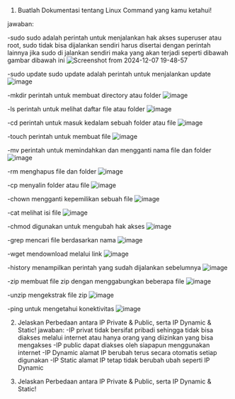 1. Buatlah Dokumentasi tentang Linux Command yang kamu ketahui!

jawaban: 

-sudo
sudo adalah perintah untuk menjalankan hak akses superuser atau root, sudo tidak bisa dijalankan sendiri harus disertai dengan perintah lainnya jika sudo di jalankan sendiri maka yang akan terjadi seperti dibawah gambar dibawah ini
![Screenshot from 2024-12-07 19-48-57](https://github.com/user-attachments/assets/4f01ea77-16fc-4e5f-8b6d-41758c069544)

-sudo update
sudo update adalah perintah untuk menjalankan update
![image](https://github.com/user-attachments/assets/58fed8d2-f18a-473e-a8cd-8a05a3139f71)

-mkdir
perintah untuk membuat directory atau folder
![image](https://github.com/user-attachments/assets/292cf4de-324a-4ed6-81e3-0dfef0eadc5b)

-ls
perintah untuk melihat daftar file atau folder
![image](https://github.com/user-attachments/assets/9917bda5-5ffb-449c-ae88-635fd949c3c7)

-cd
perintah untuk masuk kedalam sebuah folder atau file
![image](https://github.com/user-attachments/assets/be9acca7-1f8d-4591-84ff-7c829961f991)

-touch
perintah untuk membuat file
![image](https://github.com/user-attachments/assets/3924ee74-bbb8-4b1f-909c-3a77e1d6aff2)

-mv
perintah untuk memindahkan dan mengganti nama file dan folder
![image](https://github.com/user-attachments/assets/58837bda-0408-462c-a298-c1931c9b9115)

-rm
menghapus file dan folder
![image](https://github.com/user-attachments/assets/3ff220ac-e772-4c4a-88a8-a9eb813f9919)

-cp
menyalin folder atau file
![image](https://github.com/user-attachments/assets/030c4652-e4f4-4131-9e2a-2bd08ee41b00)

-chown
mengganti kepemilikan sebuah file
![image](https://github.com/user-attachments/assets/b7a53391-9eef-4b5f-93fd-a1d22e20fc7b)

-cat
melihat isi file
![image](https://github.com/user-attachments/assets/9a03ef7f-38ad-4688-9389-79f8da00bd4f)

-chmod
digunakan untuk mengubah hak akses
![image](https://github.com/user-attachments/assets/a71c3a52-2618-491c-972c-d17c014e4103)

-grep
mencari file berdasarkan nama
![image](https://github.com/user-attachments/assets/e3cf10c9-9106-4dec-8f00-9aab946d07a4)

-wget
mendownload melalui link
![image](https://github.com/user-attachments/assets/f701d018-24cb-40fc-84db-8d72fdc4c540)

-history
menampilkan perintah yang sudah dijalankan sebelumnya
![image](https://github.com/user-attachments/assets/2a8d397d-6c82-4ac8-8f56-5361d68c8b09)

-zip
membuat file zip dengan menggabungkan beberapa file
![image](https://github.com/user-attachments/assets/230876f9-3802-45cb-a222-c25a0347b0e6)

-unzip
mengekstrak file zip
![image](https://github.com/user-attachments/assets/ccfc9ce8-571c-4668-b33c-bb8b8d1c588f)

-ping
untuk mengetahui konektivitas
![image](https://github.com/user-attachments/assets/aac2f013-1015-4204-af45-c45ffae873cc)

2. Jelaskan Perbedaan antara IP Private & Public, serta IP Dynamic & Static!
jawaban:
-IP privat tidak bersifat pribadi sehingga tidak bisa diakses melalui internet atau hanya orang yang diizinkan yang bisa mengakses
-IP public dapat diakses oleh siapapun menggunakan internet
-IP Dynamic alamat IP berubah terus secara otomatis setiap digunakan
-IP Static alamat IP tetap tidak berubah ubah seperti IP Dynamic
















4. Jelaskan Perbedaan antara IP Private & Public, serta IP Dynamic & Static!
